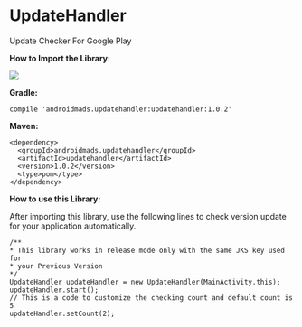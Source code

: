 # UpdateHandler
Update Checker For Google Play

<b>How to Import the Library:</b>
<a href="https://bintray.com/androidmads/maven/androidmads.updatehandler/_latestVersion"></br>

<img src="https://api.bintray.com/packages/androidmads/maven/androidmads.updatehandler/images/download.svg" /></a></br>

<b>Gradle:</b>
<pre><code>compile 'androidmads.updatehandler:updatehandler:1.0.2'</code></pre>
<b>Maven:</b>
<pre><code>&lt;dependency&gt;
  &lt;groupId&gt;androidmads.updatehandler&lt;/groupId&gt;
  &lt;artifactId&gt;updatehandler&lt;/artifactId&gt;
  &lt;version&gt;1.0.2&lt;/version&gt;
  &lt;type&gt;pom&lt;/type&gt;
&lt;/dependency&gt;</code></pre>
<b>How to use this Library:</b></br>

After importing this library, use the following lines to check version update for your application automatically.
<pre><code>/** 
* This library works in release mode only with the same JKS key used for 
* your Previous Version
*/
UpdateHandler updateHandler = new UpdateHandler(MainActivity.this);
updateHandler.start();
// This is a code to customize the checking count and default count is 5
updateHandler.setCount(2);</code></pre>

